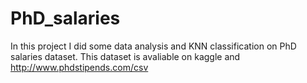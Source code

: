 # PhD_salaries
In this project I did some data analysis and KNN classification on PhD salaries dataset.
This dataset is avaliable on kaggle and http://www.phdstipends.com/csv
